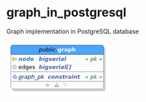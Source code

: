 # graph_in_postgresql
Graph implementation in PostgreSQL database

![Graph_implementation.png](Graph_implementation.png)
